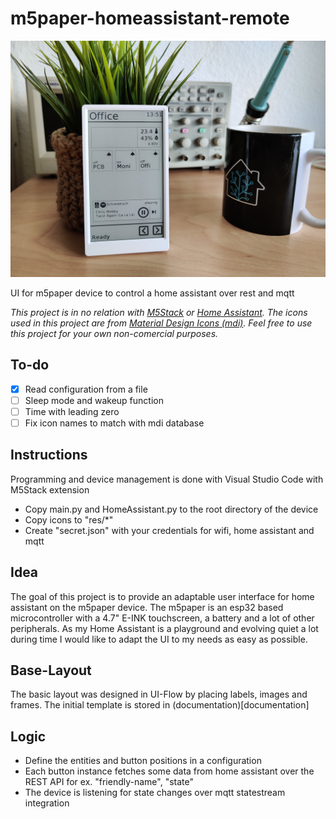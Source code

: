 # m5paper-homeassistant-remote
![M5Hamote_Header](documentation/assets/M5Hamote_Header.jpg)

UI for m5paper device to control a home assistant over rest and mqtt

*This project is in no relation with [M5Stack](https://m5stack.com/) or [Home Assistant](https://www.home-assistant.io/). The icons used in this project are from [Material Design Icons (mdi)](https://github.com/Templarian/MaterialDesign). Feel free to use this project for your own non-comercial purposes.*

## To-do

- [x] Read configuration from a file
- [ ] Sleep mode and wakeup function
- [ ] Time with leading zero
- [ ] Fix icon names to match with mdi database

## Instructions

Programming and device management is done with Visual Studio Code with M5Stack extension

- Copy main.py and HomeAssistant.py to the root directory of the device
- Copy icons to "res/*" 
- Create "secret.json" with your credentials for wifi, home assistant and mqtt


## Idea
The goal of this project is to provide an adaptable user interface for home assistant on the m5paper device. 
The m5paper is an esp32 based microcontroller with a 4.7" E-INK touchscreen, a battery and a lot of other peripherals. 
As my Home Assistant is a playground and evolving quiet a lot during time I would like to adapt the UI to my needs as easy as possible.

## Base-Layout
The basic layout was designed in UI-Flow by placing labels, images and frames. The initial template is stored in (documentation)[documentation]


## Logic
- Define the entities and button positions in a configuration
- Each button instance fetches some data from home assistant over the REST API for ex. "friendly-name", "state"
- The device is listening for state changes over mqtt statestream integration

